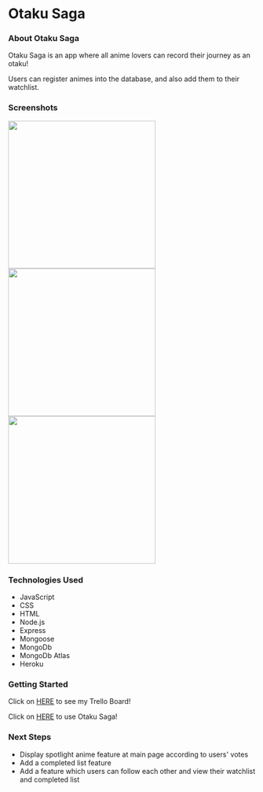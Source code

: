 # Otaku Saga

### About Otaku Saga

Otaku Saga is an app where all anime lovers can record their journey as an otaku!

Users can register animes into the database, and also add them to their watchlist.


### Screenshots
<p float="left">
  <img src="https://i.imgur.com/am4GesG.png" width="300">
  <img src="https://i.imgur.com/t3nQYeb.png" width="300">
  <img src="https://i.imgur.com/rC6GPbG.png" width="300">
</p>


### Technologies Used

- JavaScript
- CSS
- HTML
- Node.js
- Express
- Mongoose
- MongoDb
- MongoDb Atlas
- Heroku

### Getting Started
Click on [HERE](https://trello.com/b/Ji4o344H/project-2) to see my Trello Board!

Click on [HERE](https://otaku-saga.herokuapp.com/) to use Otaku Saga!

### Next Steps

- Display spotlight anime feature at main page according to users' votes
- Add a completed list feature
- Add a feature which users can follow each other and view their watchlist and completed list
